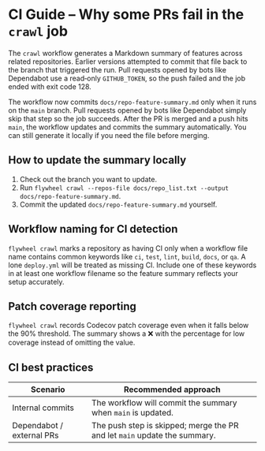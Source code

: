 # CI Guide – Why some PRs fail in the `crawl` job

The `crawl` workflow generates a Markdown summary of features across related repositories. Earlier versions attempted to commit that file back to the branch that triggered the run. Pull requests opened by bots like Dependabot use a read‑only `GITHUB_TOKEN`, so the push failed and the job ended with exit code 128.

The workflow now commits `docs/repo-feature-summary.md` only when it runs on the `main` branch. Pull requests opened by bots like Dependabot simply skip that step so the job succeeds. After the PR is merged and a push hits `main`, the workflow updates and commits the summary automatically. You can still generate it locally if you need the file before merging.

## How to update the summary locally
1. Check out the branch you want to update.
2. Run `flywheel crawl --repos-file docs/repo_list.txt --output docs/repo-feature-summary.md`.
3. Commit the updated `docs/repo-feature-summary.md` yourself.

## Workflow naming for CI detection
`flywheel crawl` marks a repository as having CI only when a workflow file
name contains common keywords like `ci`, `test`, `lint`, `build`, `docs`, or
`qa`. A lone `deploy.yml` will be treated as missing CI. Include one of these
keywords in at least one workflow filename so the feature summary reflects your
setup accurately.

## Patch coverage reporting
`flywheel crawl` records Codecov patch coverage even when it falls below the
90% threshold. The summary shows a ❌ with the percentage for low coverage
instead of omitting the value.

## CI best practices
| Scenario | Recommended approach |
|----------|---------------------|
| Internal commits | The workflow will commit the summary when `main` is updated. |
| Dependabot / external PRs | The push step is skipped; merge the PR and let `main` update the summary. |
